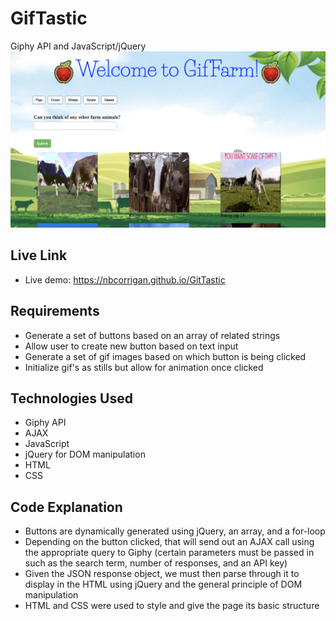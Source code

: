 # GifTastic
Giphy API and JavaScript/jQuery
![DemoPic](./assets/demo.png)<br>
## Live Link
-  Live demo: <a href="https://nbcorrigan.github.io/GifTastic/">https://nbcorrigan.github.io/GitTastic</a>

## Requirements
- Generate a set of buttons based on an array of related strings
- Allow user to create new button based on text input
- Generate a set of gif images based on which button is being clicked
- Initialize gif's as stills but allow for animation once clicked

## Technologies Used
- Giphy API
- AJAX
- JavaScript
- jQuery for DOM manipulation
- HTML
- CSS

## Code Explanation
- Buttons are dynamically generated using jQuery, an array, and a for-loop
- Depending on the button clicked, that will send out an AJAX call using the appropriate query to Giphy (certain parameters must be passed in such as the search term, number of responses, and an API key)
- Given the JSON response object, we must then parse through it to display in the HTML using jQuery and the general principle of DOM manipulation
- HTML and CSS were used to style and give the page its basic structure
